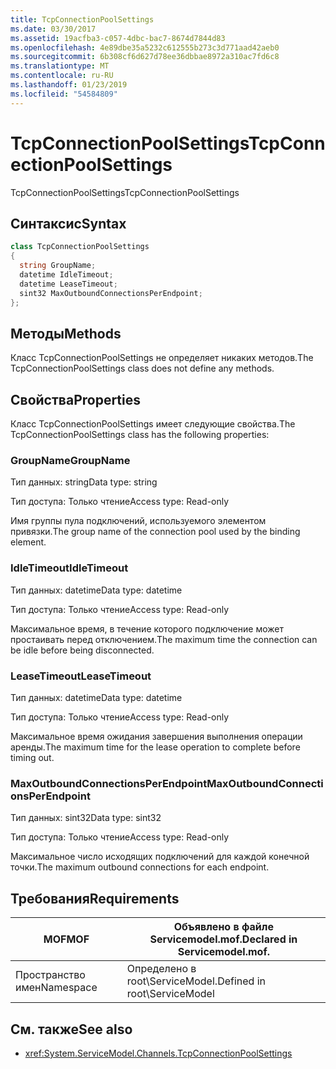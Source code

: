 ```yaml
---
title: TcpConnectionPoolSettings
ms.date: 03/30/2017
ms.assetid: 19acfba3-c057-4dbc-bac7-8674d7844d83
ms.openlocfilehash: 4e89dbe35a5232c612555b273c3d771aad42aeb0
ms.sourcegitcommit: 6b308cf6d627d78ee36dbbae8972a310ac7fd6c8
ms.translationtype: MT
ms.contentlocale: ru-RU
ms.lasthandoff: 01/23/2019
ms.locfileid: "54584809"
---
```

# <a name="tcpconnectionpoolsettings"></a><span data-ttu-id="4898b-102">TcpConnectionPoolSettings</span><span class="sxs-lookup"><span data-stu-id="4898b-102">TcpConnectionPoolSettings</span></span>
<span data-ttu-id="4898b-103">TcpConnectionPoolSettings</span><span class="sxs-lookup"><span data-stu-id="4898b-103">TcpConnectionPoolSettings</span></span>  
  
## <a name="syntax"></a><span data-ttu-id="4898b-104">Синтаксис</span><span class="sxs-lookup"><span data-stu-id="4898b-104">Syntax</span></span>  
  
```csharp
class TcpConnectionPoolSettings  
{  
  string GroupName;  
  datetime IdleTimeout;  
  datetime LeaseTimeout;  
  sint32 MaxOutboundConnectionsPerEndpoint;  
};  
```  
  
## <a name="methods"></a><span data-ttu-id="4898b-105">Методы</span><span class="sxs-lookup"><span data-stu-id="4898b-105">Methods</span></span>  
 <span data-ttu-id="4898b-106">Класс TcpConnectionPoolSettings не определяет никаких методов.</span><span class="sxs-lookup"><span data-stu-id="4898b-106">The TcpConnectionPoolSettings class does not define any methods.</span></span>  
  
## <a name="properties"></a><span data-ttu-id="4898b-107">Свойства</span><span class="sxs-lookup"><span data-stu-id="4898b-107">Properties</span></span>  
 <span data-ttu-id="4898b-108">Класс TcpConnectionPoolSettings имеет следующие свойства.</span><span class="sxs-lookup"><span data-stu-id="4898b-108">The TcpConnectionPoolSettings class has the following properties:</span></span>  
  
### <a name="groupname"></a><span data-ttu-id="4898b-109">GroupName</span><span class="sxs-lookup"><span data-stu-id="4898b-109">GroupName</span></span>  
 <span data-ttu-id="4898b-110">Тип данных: string</span><span class="sxs-lookup"><span data-stu-id="4898b-110">Data type: string</span></span>  
  
 <span data-ttu-id="4898b-111">Тип доступа: Только чтение</span><span class="sxs-lookup"><span data-stu-id="4898b-111">Access type: Read-only</span></span>  
  
 <span data-ttu-id="4898b-112">Имя группы пула подключений, используемого элементом привязки.</span><span class="sxs-lookup"><span data-stu-id="4898b-112">The group name of the connection pool used by the binding element.</span></span>  
  
### <a name="idletimeout"></a><span data-ttu-id="4898b-113">IdleTimeout</span><span class="sxs-lookup"><span data-stu-id="4898b-113">IdleTimeout</span></span>  
 <span data-ttu-id="4898b-114">Тип данных: datetime</span><span class="sxs-lookup"><span data-stu-id="4898b-114">Data type: datetime</span></span>  
  
 <span data-ttu-id="4898b-115">Тип доступа: Только чтение</span><span class="sxs-lookup"><span data-stu-id="4898b-115">Access type: Read-only</span></span>  
  
 <span data-ttu-id="4898b-116">Максимальное время, в течение которого подключение может простаивать перед отключением.</span><span class="sxs-lookup"><span data-stu-id="4898b-116">The maximum time the connection can be idle before being disconnected.</span></span>  
  
### <a name="leasetimeout"></a><span data-ttu-id="4898b-117">LeaseTimeout</span><span class="sxs-lookup"><span data-stu-id="4898b-117">LeaseTimeout</span></span>  
 <span data-ttu-id="4898b-118">Тип данных: datetime</span><span class="sxs-lookup"><span data-stu-id="4898b-118">Data type: datetime</span></span>  
  
 <span data-ttu-id="4898b-119">Тип доступа: Только чтение</span><span class="sxs-lookup"><span data-stu-id="4898b-119">Access type: Read-only</span></span>  
  
 <span data-ttu-id="4898b-120">Максимальное время ожидания завершения выполнения операции аренды.</span><span class="sxs-lookup"><span data-stu-id="4898b-120">The maximum time for the lease operation to complete before timing out.</span></span>  
  
### <a name="maxoutboundconnectionsperendpoint"></a><span data-ttu-id="4898b-121">MaxOutboundConnectionsPerEndpoint</span><span class="sxs-lookup"><span data-stu-id="4898b-121">MaxOutboundConnectionsPerEndpoint</span></span>  
 <span data-ttu-id="4898b-122">Тип данных: sint32</span><span class="sxs-lookup"><span data-stu-id="4898b-122">Data type: sint32</span></span>  
  
 <span data-ttu-id="4898b-123">Тип доступа: Только чтение</span><span class="sxs-lookup"><span data-stu-id="4898b-123">Access type: Read-only</span></span>  
  
 <span data-ttu-id="4898b-124">Максимальное число исходящих подключений для каждой конечной точки.</span><span class="sxs-lookup"><span data-stu-id="4898b-124">The maximum outbound connections for each endpoint.</span></span>  
  
## <a name="requirements"></a><span data-ttu-id="4898b-125">Требования</span><span class="sxs-lookup"><span data-stu-id="4898b-125">Requirements</span></span>  
  
|<span data-ttu-id="4898b-126">MOF</span><span class="sxs-lookup"><span data-stu-id="4898b-126">MOF</span></span>|<span data-ttu-id="4898b-127">Объявлено в файле Servicemodel.mof.</span><span class="sxs-lookup"><span data-stu-id="4898b-127">Declared in Servicemodel.mof.</span></span>|  
|---------|-----------------------------------|  
|<span data-ttu-id="4898b-128">Пространство имен</span><span class="sxs-lookup"><span data-stu-id="4898b-128">Namespace</span></span>|<span data-ttu-id="4898b-129">Определено в root\ServiceModel.</span><span class="sxs-lookup"><span data-stu-id="4898b-129">Defined in root\ServiceModel</span></span>|  
  
## <a name="see-also"></a><span data-ttu-id="4898b-130">См. также</span><span class="sxs-lookup"><span data-stu-id="4898b-130">See also</span></span>
- <xref:System.ServiceModel.Channels.TcpConnectionPoolSettings>
